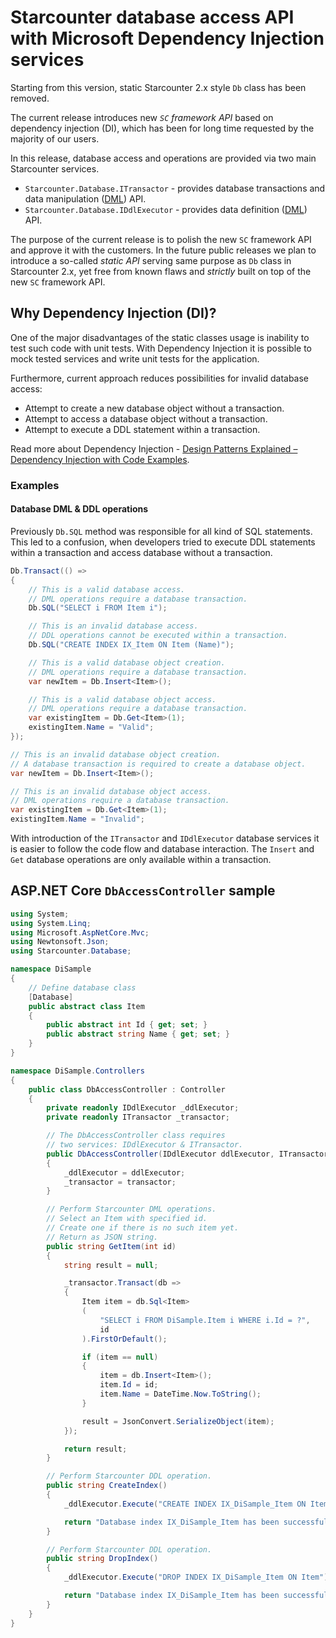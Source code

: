 # Starcounter database access API with Microsoft Dependency Injection services

Starting from this version, static Starcounter 2.x style `Db` class has been removed.

The current release introduces new _`SC` framework API_ based on dependency injection (DI), which has been for long time requested by the majority of our users.

In this release, database access and operations are provided via two main Starcounter services.

- `Starcounter.Database.ITransactor` - provides database transactions and data manipulation ([DML](https://en.wikipedia.org/wiki/Data_manipulation_language)) API.
- `Starcounter.Database.IDdlExecutor` - provides data definition ([DML](https://en.wikipedia.org/wiki/Data_definition_language)) API.

The purpose of the current release is to polish the new `SC` framework API and approve it with the customers. In the future public releases we plan to introduce a so-called _static API_ serving same purpose as `Db` class in Starcounter 2.x, yet free from known flaws and _strictly_ built on top of the new `SC` framework API.

## Why Dependency Injection (DI)?

One of the major disadvantages of the static classes usage is inability to test such code with unit tests. With Dependency Injection it is possible to mock tested services and write unit tests for the application.

Furthermore, current approach reduces possibilities for invalid database access:

- Attempt to create a new database object without a transaction.
- Attempt to access a database object without a transaction.
- Attempt to execute a DDL statement within a transaction.

Read more about Dependency Injection - [Design Patterns Explained – Dependency Injection with Code Examples](https://stackify.com/dependency-injection/).

### Examples

#### Database DML & DDL operations

Previously `Db.SQL` method was responsible for all kind of SQL statements. This led to a confusion, when developers tried to execute DDL statements within a transaction and access database without a transaction.

```csharp
Db.Transact(() =>
{
    // This is a valid database access.
    // DML operations require a database transaction.
    Db.SQL("SELECT i FROM Item i");

    // This is an invalid database access.
    // DDL operations cannot be executed within a transaction.
    Db.SQL("CREATE INDEX IX_Item ON Item (Name)");

    // This is a valid database object creation.
    // DML operations require a database transaction.
    var newItem = Db.Insert<Item>();

    // This is a valid database object access.
    // DML operations require a database transaction.
    var existingItem = Db.Get<Item>(1);
    existingItem.Name = "Valid";
});

// This is an invalid database object creation.
// A database transaction is required to create a database object.
var newItem = Db.Insert<Item>();

// This is an invalid database object access.
// DML operations require a database transaction.
var existingItem = Db.Get<Item>(1);
existingItem.Name = "Invalid";
```

With introduction of the `ITransactor` and `IDdlExecutor` database services it is easier to follow the code flow and database interaction. The `Insert` and `Get` database operations are only available within a transaction.

## ASP.NET Core `DbAccessController` sample

```csharp
using System;
using System.Linq;
using Microsoft.AspNetCore.Mvc;
using Newtonsoft.Json;
using Starcounter.Database;

namespace DiSample
{
    // Define database class
    [Database]
    public abstract class Item
    {
        public abstract int Id { get; set; }
        public abstract string Name { get; set; }
    }
}

namespace DiSample.Controllers
{
    public class DbAccessController : Controller
    {
        private readonly IDdlExecutor _ddlExecutor;
        private readonly ITransactor _transactor;

        // The DbAccessController class requires
        // two services: IDdlExecutor & ITransactor.
        public DbAccessController(IDdlExecutor ddlExecutor, ITransactor transactor)
        {
            _ddlExecutor = ddlExecutor;
            _transactor = transactor;
        }

        // Perform Starcounter DML operations.
        // Select an Item with specified id.
        // Create one if there is no such item yet.
        // Return as JSON string.
        public string GetItem(int id)
        {
            string result = null;

            _transactor.Transact(db =>
            {
                Item item = db.Sql<Item>
                (
                    "SELECT i FROM DiSample.Item i WHERE i.Id = ?",
                    id
                ).FirstOrDefault();

                if (item == null)
                {
                    item = db.Insert<Item>();
                    item.Id = id;
                    item.Name = DateTime.Now.ToString();
                }

                result = JsonConvert.SerializeObject(item);
            });

            return result;
        }

        // Perform Starcounter DDL operation.
        public string CreateIndex()
        {
            _ddlExecutor.Execute("CREATE INDEX IX_DiSample_Item ON Item (Id)");

            return "Database index IX_DiSample_Item has been successfully created.";
        }

        // Perform Starcounter DDL operation.
        public string DropIndex()
        {
            _ddlExecutor.Execute("DROP INDEX IX_DiSample_Item ON Item");

            return "Database index IX_DiSample_Item has been successfully dropped.";
        }
    }
}
```
